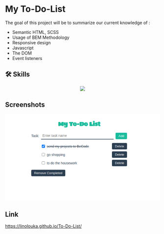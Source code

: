 # My To-Do-List

The goal of this project will be to summarize our current knowledge of :

- Semantic HTML, SCSS
- Usage of BEM Methodology
- Responsive design
- Javascript
- The DOM
- Event listeners

## 🛠 Skills
<p align="center">
  <a href="https://skillicons.dev">
    <img src="https://skillicons.dev/icons?i=js,html,css,sass,git" />
  </a>
</p>

## Screenshots

![My image](https://github.com/LinoLouka/To-Do-List/blob/main/asset/img/my-to-do-list-img.png)

## Link

https://linolouka.github.io/To-Do-List/
